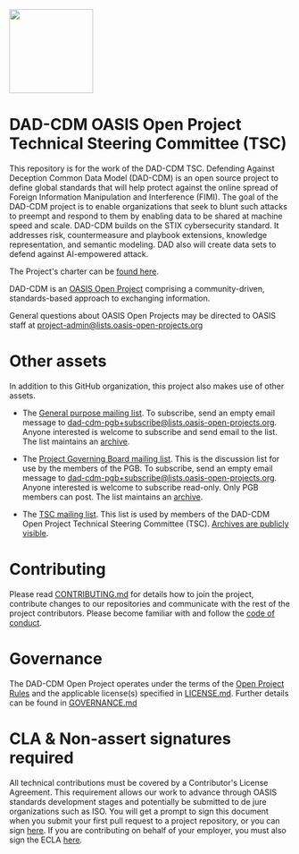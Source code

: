 <img src="/artwork/logo-files/dad-cdm-no-text.png" width="150">

# DAD-CDM OASIS Open Project Technical Steering Committee (TSC)

This repository is for the work of the DAD-CDM TSC. Defending Against Deception Common Data Model (DAD-CDM) is an open source project to define global standards that will help protect against the online spread of Foreign Information Manipulation and Interference (FIMI). The goal of the DAD-CDM project is to enable organizations that seek to blunt such attacks to preempt and respond to them by enabling data to be shared at machine speed and scale. DAD-CDM builds on the STIX cybersecurity standard. It addresses risk, countermeasure and playbook extensions, knowledge representation, and semantic modeling. DAD also will create data sets to defend against AI-empowered attack.

The Project's charter can be [found here](https://github.com/DAD-CDM/dad-cdm-admin/blob/main/CHARTER.md).

DAD-CDM is an [OASIS Open Project](https://www.oasis-open.org/open-projects/) comprising a community-driven, standards-based approach to exchanging information.

General questions about OASIS Open Projects may be directed to OASIS staff at project-admin@lists.oasis-open-projects.org

# Other assets

In addition to this GitHub organization, this project also makes use of other assets. 

- The [General purpose mailing list](https://lists.oasis-open-projects.org/g/dad-cdm). To subscribe, send an empty email message to dad-cdm-pgb+subscribe@lists.oasis-open-projects.org. Anyone interested is welcome to subscribe and send email to the list. The list maintains an [archive](https://lists.oasis-open-projects.org/g/dad-cdm/messages).

- The [Project Governing Board mailing list](https://lists.oasis-open-projects.org/g/dad-cdm-pgb). This is the discussion list for use by the members of the PGB. To subscribe, send an empty email message to dad-cdm-pgb+subscribe@lists.oasis-open-projects.org. Anyone interested is welcome to subscribe read-only. Only PGB members can post. The list maintains an [archive](https://lists.oasis-open-projects.org/g/dad-cdm-pgb/messages).

- The [TSC mailing list](https://lists.oasis-open-projects.org/g/dad-cdm-tsc). This list is used by members of the DAD-CDM Open Project Technical Steering Committee (TSC). [Archives are publicly visible](https://lists.oasis-open-projects.org/g/dad-cdm-tsc/topics). 

# Contributing

Please read [CONTRIBUTING.md](CONTRIBUTING.md) for details how to join the project, contribute changes to our repositories and communicate with the rest of the project contributors. Please become familiar with and follow the [code of conduct](CODE-OF-CONDUCT.md).

# Governance

The DAD-CDM Open Project operates under the terms of the [Open Project Rules](https://www.oasis-open.org/policies-guidelines/open-projects-process) and the applicable license(s) specified in [LICENSE.md](LICENSE.md). Further details can be found in [GOVERNANCE.md](GOVERNANCE.md)

# CLA & Non-assert signatures required

All technical contributions must be covered by a Contributor's License Agreement. This requirement allows our work to advance through OASIS standards development stages and potentially be submitted to de jure organizations such as ISO. You will get a prompt to sign this document when you submit your first pull request to a project repository, or you can sign [here](https://www.oasis-open.org/open-projects/cla/oasis-open-projects-individual-contributor-license-agreement-i-cla/). If you are contributing on behalf of your employer, you must also sign the ECLA [here](https://www.oasis-open.org/open-projects/cla/entity-cla-20210630/).
